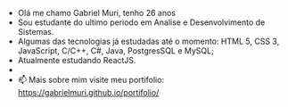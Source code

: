- Olá me chamo Gabriel Muri, tenho 26 anos
- Sou estudante do ultimo periodo em Analise e Desenvolvimento de Sistemas.
- Algumas das tecnologias já estudadas até o momento: HTML 5, CSS 3, JavaScript, C/C++, C#, Java, PostgresSQL e MySQL;
- Atualmente estudando ReactJS.
- 
- 📫 Mais sobre mim visite meu portifolio: https://gabrielmuri.github.io/portifolio/


